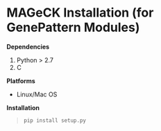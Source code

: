 # MAGeCK Installation (for GenePattern Modules)

**Dependencies**
1. Python > 2.7
2. C

**Platforms**
- Linux/Mac OS

**Installation**

> `pip install setup.py`
